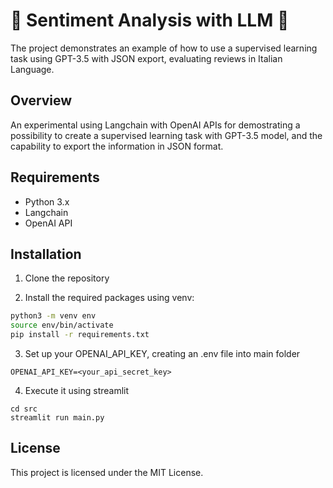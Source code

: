 # 🤖 Sentiment Analysis with LLM 🤖

The project demonstrates an example of how to use a supervised learning task using GPT-3.5 with JSON export, evaluating reviews in Italian Language.

## Overview

An experimental using Langchain with OpenAI APIs for demostrating a possibility to create a supervised learning task with GPT-3.5 model,
and the capability to export the information in JSON format.

## Requirements

- Python 3.x
- Langchain
- OpenAI API

## Installation

1. Clone the repository

2. Install the required packages using venv:
```bash
python3 -m venv env
source env/bin/activate
pip install -r requirements.txt
```

3. Set up your OPENAI_API_KEY, creating an .env file into main folder
```
OPENAI_API_KEY=<your_api_secret_key>
```

4. Execute it using streamlit
```
cd src
streamlit run main.py
```

## License
This project is licensed under the MIT License.


